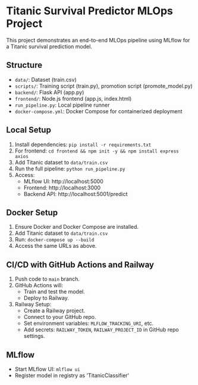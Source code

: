 # Titanic Survival Predictor MLOps Project

This project demonstrates an end-to-end MLOps pipeline using MLflow for a Titanic survival prediction model.

## Structure
- `data/`: Dataset (train.csv)
- `scripts/`: Training script (train.py), promotion script (promote_model.py)
- `backend/`: Flask API (app.py)
- `frontend/`: Node.js frontend (app.js, index.html)
- `run_pipeline.py`: Local pipeline runner
- `docker-compose.yml`: Docker Compose for containerized deployment

## Local Setup
1. Install dependencies: `pip install -r requirements.txt`
2. For frontend: `cd frontend && npm init -y && npm install express axios`
3. Add Titanic dataset to `data/train.csv`
4. Run the full pipeline: `python run_pipeline.py`
5. Access:
   - MLflow UI: http://localhost:5000
   - Frontend: http://localhost:3000
   - Backend API: http://localhost:5001/predict

## Docker Setup
1. Ensure Docker and Docker Compose are installed.
2. Add Titanic dataset to `data/train.csv`
3. Run: `docker-compose up --build`
4. Access the same URLs as above.

## CI/CD with GitHub Actions and Railway
1. Push code to `main` branch.
2. GitHub Actions will:
   - Train and test the model.
   - Deploy to Railway.
3. Railway Setup:
   - Create a Railway project.
   - Connect to your GitHub repo.
   - Set environment variables: `MLFLOW_TRACKING_URI`, etc.
   - Add secrets: `RAILWAY_TOKEN`, `RAILWAY_PROJECT_ID` in GitHub repo settings.

## MLflow
- Start MLflow UI: `mlflow ui`
- Register model in registry as 'TitanicClassifier'